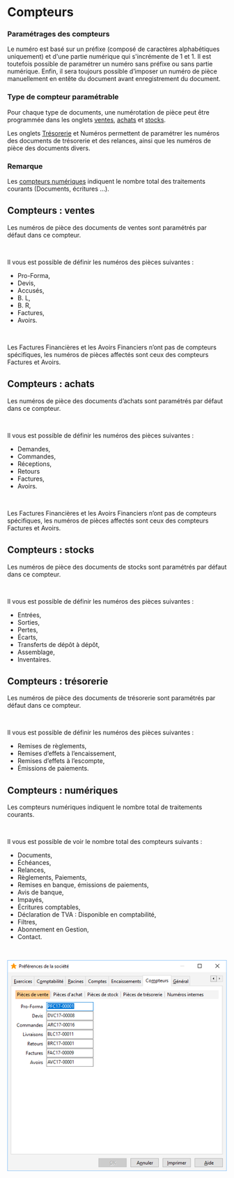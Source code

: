 # Compteurs



### Paramétrages des compteurs


Le numéro est basé sur un préfixe (composé de caractères alphabétiques uniquement) et d'une partie numérique qui s'incrémente de 1 et 1. Il est toutefois possible de paramétrer un numéro sans préfixe ou sans partie numérique. Enfin, il sera toujours possible d’imposer un numéro de pièce manuellement en entête du document avant enregistrement du document.


### Type de compteur paramétrable


Pour chaque type de documents, une numérotation de pièce peut être programmée dans les onglets [ventes](OngletCompteursVentes.md), [achats](OngletCompteursAchats.md) et [stocks](OngletCompteursStocks.md).


Les onglets [Trésorerie](OngletCompteursTresorerie.md) et Numéros permettent de paramétrer les numéros des documents de trésorerie et des relances, ainsi que les numéros de pièce des documents divers.


### Remarque


Les [compteurs numériques](OngletCompteursNumeriques.md) indiquent le nombre total des traitements courants (Documents, écritures ...).


## Compteurs : ventes


Les numéros de pièce des documents de ventes sont paramétrés par défaut dans ce compteur.


 


Il vous est possible de définir les numéros des pièces suivantes :


* Pro-Forma,
* Devis,
* Accusés,
* B. L,
* B. R,
* Factures,
* Avoirs.


 


Les Factures Financières et les Avoirs Financiers n’ont pas de compteurs spécifiques, les numéros de pièces affectés sont ceux des compteurs Factures et Avoirs.


## Compteurs : achats


Les numéros de pièce des documents d’achats sont paramétrés par défaut dans ce compteur.


 


Il vous est possible de définir les numéros des pièces suivantes :


* Demandes,
* Commandes,
* Réceptions,
* Retours
* Factures,
* Avoirs.


 


Les Factures Financières et les Avoirs Financiers n’ont pas de compteurs spécifiques, les numéros de pièces affectés sont ceux des compteurs Factures et Avoirs.


## Compteurs : stocks


Les numéros de pièce des documents de stocks sont paramétrés par défaut dans ce compteur.


 


Il vous est possible de définir les numéros des pièces suivantes :


* Entrées,
* Sorties,
* Pertes,
* Écarts,
* Transferts de dépôt à dépôt,
* Assemblage,
* Inventaires.


## Compteurs : trésorerie


Les numéros de pièce des documents de trésorerie sont paramétrés par défaut dans ce compteur.


 


Il vous est possible de définir les numéros des pièces suivantes :


* Remises de règlements,
* Remises d’effets à l’encaissement,
* Remises d’effets à l’escompte,
* Émissions de paiements.


## Compteurs : numériques


Les compteurs numériques indiquent le nombre total de traitements courants.


 


Il vous est possible de voir le nombre total des compteurs suivants :


* Documents,
* Échéances,
* Relances,
* Règlements, Paiements,
* Remises en banque, émissions de paiements,
* Avis de banque,
* Impayés,
* Écritures comptables,
* Déclaration de TVA : Disponible en comptabilité,
* Filtres,
* Abonnement en Gestion,
* Contact.


 


![](../../assets/images/PreferencesSociete/2-8/OngletCompteurs.png)

